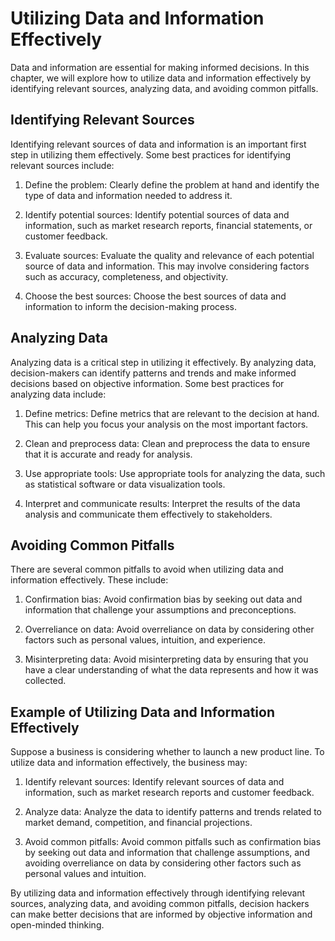 Utilizing Data and Information Effectively
=======================================================================================

Data and information are essential for making informed decisions. In this chapter, we will explore how to utilize data and information effectively by identifying relevant sources, analyzing data, and avoiding common pitfalls.

Identifying Relevant Sources
----------------------------

Identifying relevant sources of data and information is an important first step in utilizing them effectively. Some best practices for identifying relevant sources include:

1. Define the problem: Clearly define the problem at hand and identify the type of data and information needed to address it.

2. Identify potential sources: Identify potential sources of data and information, such as market research reports, financial statements, or customer feedback.

3. Evaluate sources: Evaluate the quality and relevance of each potential source of data and information. This may involve considering factors such as accuracy, completeness, and objectivity.

4. Choose the best sources: Choose the best sources of data and information to inform the decision-making process.

Analyzing Data
--------------

Analyzing data is a critical step in utilizing it effectively. By analyzing data, decision-makers can identify patterns and trends and make informed decisions based on objective information. Some best practices for analyzing data include:

1. Define metrics: Define metrics that are relevant to the decision at hand. This can help you focus your analysis on the most important factors.

2. Clean and preprocess data: Clean and preprocess the data to ensure that it is accurate and ready for analysis.

3. Use appropriate tools: Use appropriate tools for analyzing the data, such as statistical software or data visualization tools.

4. Interpret and communicate results: Interpret the results of the data analysis and communicate them effectively to stakeholders.

Avoiding Common Pitfalls
------------------------

There are several common pitfalls to avoid when utilizing data and information effectively. These include:

1. Confirmation bias: Avoid confirmation bias by seeking out data and information that challenge your assumptions and preconceptions.

2. Overreliance on data: Avoid overreliance on data by considering other factors such as personal values, intuition, and experience.

3. Misinterpreting data: Avoid misinterpreting data by ensuring that you have a clear understanding of what the data represents and how it was collected.

Example of Utilizing Data and Information Effectively
-----------------------------------------------------

Suppose a business is considering whether to launch a new product line. To utilize data and information effectively, the business may:

1. Identify relevant sources: Identify relevant sources of data and information, such as market research reports and customer feedback.

2. Analyze data: Analyze the data to identify patterns and trends related to market demand, competition, and financial projections.

3. Avoid common pitfalls: Avoid common pitfalls such as confirmation bias by seeking out data and information that challenge assumptions, and avoiding overreliance on data by considering other factors such as personal values and intuition.

By utilizing data and information effectively through identifying relevant sources, analyzing data, and avoiding common pitfalls, decision hackers can make better decisions that are informed by objective information and open-minded thinking.
